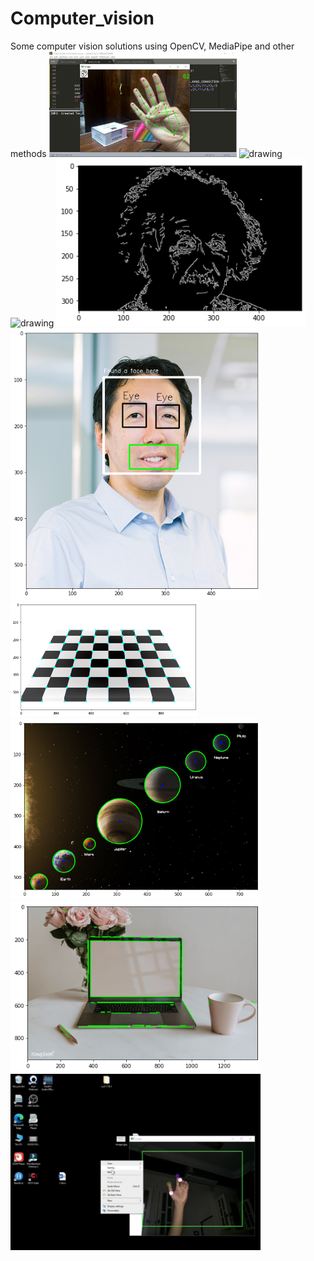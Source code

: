 # Computer_vision
Some computer vision solutions using OpenCV, MediaPipe and other methods
<img src="Hand_gesture_reco/images/sample1.jpg" alt="drawing" style="width:300px;"/> <img src="Volume_adjust_using_fingers/images2/1.jpg" alt="drawing" style="width:300px;"/> <img src="Volume_adjust_using_fingers/images2/2.jpg" alt="drawing" style="width:300px;"/> <img src="Canny_edge_detection/output.png" alt="drawing" style="width:400px;"/> <img src="Haar_cascade_classifier/output2.png" alt="drawing" style="width:400px;"/> <img src="Harris_corner_detection/output3.png" alt="drawing" style="width:300px;"/>  <img src="Hough_circle_(detecting planets)/output4.png" alt="drawing" style="width:400px;"/> <img src="Hough_transform/download.png" alt="drawing" style="width:400px;"/><img src="Controlling mouse with hand/1.png" alt="drawing" style="width:400px;"/>

